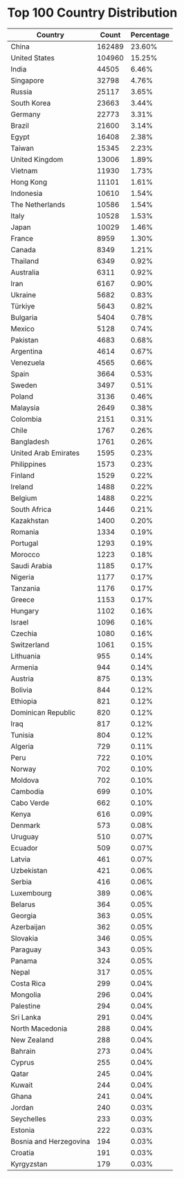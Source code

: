 # Top 100 Country Distribution
| Country | Count | Percentage |
|----|----|----|
| China | 162489 | 23.60% |
| United States | 104960 | 15.25% |
| India | 44505 | 6.46% |
| Singapore | 32798 | 4.76% |
| Russia | 25117 | 3.65% |
| South Korea | 23663 | 3.44% |
| Germany | 22773 | 3.31% |
| Brazil | 21600 | 3.14% |
| Egypt | 16408 | 2.38% |
| Taiwan | 15345 | 2.23% |
| United Kingdom | 13006 | 1.89% |
| Vietnam | 11930 | 1.73% |
| Hong Kong | 11101 | 1.61% |
| Indonesia | 10610 | 1.54% |
| The Netherlands | 10586 | 1.54% |
| Italy | 10528 | 1.53% |
| Japan | 10029 | 1.46% |
| France | 8959 | 1.30% |
| Canada | 8349 | 1.21% |
| Thailand | 6349 | 0.92% |
| Australia | 6311 | 0.92% |
| Iran | 6167 | 0.90% |
| Ukraine | 5682 | 0.83% |
| Türkiye | 5643 | 0.82% |
| Bulgaria | 5404 | 0.78% |
| Mexico | 5128 | 0.74% |
| Pakistan | 4683 | 0.68% |
| Argentina | 4614 | 0.67% |
| Venezuela | 4565 | 0.66% |
| Spain | 3664 | 0.53% |
| Sweden | 3497 | 0.51% |
| Poland | 3136 | 0.46% |
| Malaysia | 2649 | 0.38% |
| Colombia | 2151 | 0.31% |
| Chile | 1767 | 0.26% |
| Bangladesh | 1761 | 0.26% |
| United Arab Emirates | 1595 | 0.23% |
| Philippines | 1573 | 0.23% |
| Finland | 1529 | 0.22% |
| Ireland | 1488 | 0.22% |
| Belgium | 1488 | 0.22% |
| South Africa | 1446 | 0.21% |
| Kazakhstan | 1400 | 0.20% |
| Romania | 1334 | 0.19% |
| Portugal | 1293 | 0.19% |
| Morocco | 1223 | 0.18% |
| Saudi Arabia | 1185 | 0.17% |
| Nigeria | 1177 | 0.17% |
| Tanzania | 1176 | 0.17% |
| Greece | 1153 | 0.17% |
| Hungary | 1102 | 0.16% |
| Israel | 1096 | 0.16% |
| Czechia | 1080 | 0.16% |
| Switzerland | 1061 | 0.15% |
| Lithuania | 955 | 0.14% |
| Armenia | 944 | 0.14% |
| Austria | 875 | 0.13% |
| Bolivia | 844 | 0.12% |
| Ethiopia | 821 | 0.12% |
| Dominican Republic | 820 | 0.12% |
| Iraq | 817 | 0.12% |
| Tunisia | 804 | 0.12% |
| Algeria | 729 | 0.11% |
| Peru | 722 | 0.10% |
| Norway | 702 | 0.10% |
| Moldova | 702 | 0.10% |
| Cambodia | 699 | 0.10% |
| Cabo Verde | 662 | 0.10% |
| Kenya | 616 | 0.09% |
| Denmark | 573 | 0.08% |
| Uruguay | 510 | 0.07% |
| Ecuador | 509 | 0.07% |
| Latvia | 461 | 0.07% |
| Uzbekistan | 421 | 0.06% |
| Serbia | 416 | 0.06% |
| Luxembourg | 389 | 0.06% |
| Belarus | 364 | 0.05% |
| Georgia | 363 | 0.05% |
| Azerbaijan | 362 | 0.05% |
| Slovakia | 346 | 0.05% |
| Paraguay | 343 | 0.05% |
| Panama | 324 | 0.05% |
| Nepal | 317 | 0.05% |
| Costa Rica | 299 | 0.04% |
| Mongolia | 296 | 0.04% |
| Palestine | 294 | 0.04% |
| Sri Lanka | 291 | 0.04% |
| North Macedonia | 288 | 0.04% |
| New Zealand | 288 | 0.04% |
| Bahrain | 273 | 0.04% |
| Cyprus | 255 | 0.04% |
| Qatar | 245 | 0.04% |
| Kuwait | 244 | 0.04% |
| Ghana | 241 | 0.04% |
| Jordan | 240 | 0.03% |
| Seychelles | 233 | 0.03% |
| Estonia | 222 | 0.03% |
| Bosnia and Herzegovina | 194 | 0.03% |
| Croatia | 191 | 0.03% |
| Kyrgyzstan | 179 | 0.03% |
